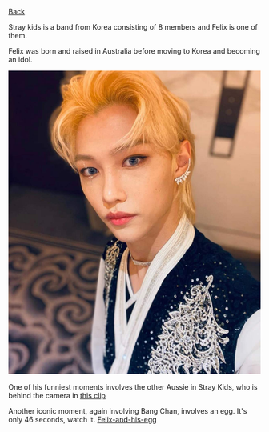 [Back](https://monip1.github.io/fun-things/Chaos/)

Stray kids is a band from Korea consisting of 8 members and Felix is one of them.

Felix was born and raised in Australia before moving to Korea and becoming an idol.

![felix](../pictures/felix-face.jpg)

One of his funniest moments involves the other Aussie in Stray Kids, who is behind the camera in [this clip](https://www.youtube.com/watch?v=CVosZbk65KI)

Another iconic moment, again involving Bang Chan, involves an egg. It's only 46 seconds, watch it. [Felix-and-his-egg](https://www.youtube.com/watch?v=ECUPzfcw_vM)